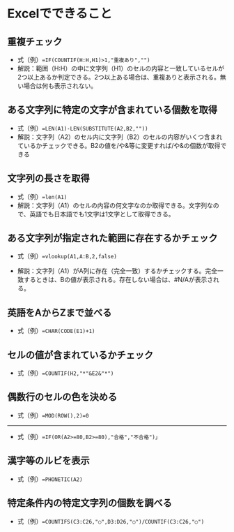 # Excelでできること
## 重複チェック
+ 式（例）```=IF(COUNTIF(H:H,H1)>1,"重複あり","")```
+ 解説：範囲（H:H）の中に文字列（H1）のセルの内容と一致しているセルが2つ以上あるか判定できる。2つ以上ある場合は、重複ありと表示される。無い場合は何も表示されない。　

## ある文字列に特定の文字が含まれている個数を取得
+ 式（例）```=LEN(A1)-LEN(SUBSTITUTE(A2,B2,""))```
+ 解説：文字列（A2）のセル内に文字列（B2）のセルの内容がいくつ含まれているかチェックできる。B2の値を/や&等に変更すれば/や&の個数が取得できる

## 文字列の長さを取得
+ 式（例）```=len(A1)```
+ 解説：文字列（A1）のセルの内容の何文字なのか取得できる。文字列なので、英語でも日本語でも1文字は1文字として取得できる。

## ある文字列が指定された範囲に存在するかチェック
+ 式（例）```=vlookup(A1,A:B,2,false)```

+ 解説：文字列（A1）がA列に存在（完全一致）するかチェックする。完全一致するときは、Bの値が表示される。存在しない場合は、#N/Aが表示される。

## 英語をAからZまで並べる
+ 式（例）```=CHAR(CODE(E1)+1)```

## セルの値が含まれているかチェック
+ 式（例）```=COUNTIF(H2,"*"&E2&"*")```

## 偶数行のセルの色を決める
+ 式（例）```=MOD(ROW(),2)=0```

----
+ 式（例）```=IF(OR(A2>=80,B2>=80),"合格","不合格")」```

## 漢字等のルビを表示
+ 式（例）```=PHONETIC(A2)```

## 特定条件内の特定文字列の個数を調べる
+ 式（例）```=COUNTIFS(C3:C26,"○",D3:D26,"○")/COUNTIF(C3:C26,"○")```

